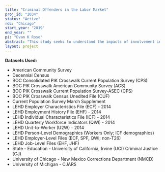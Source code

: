 ```yaml
---
title: "Criminal Offenders in the Labor Market"
proj_id: "2034"
status: "Active"
rdc: "Chicago"
start_year: "2019"
end_year: ""
pi: "Evan K Rose"
abstract: "This study seeks to understand the impacts of involvement in the criminal justice system, and incarceration in particular, on labor market outcomes. The study will investigate the earnings and employment of individuals who have interacted or will interact with the criminal justice system, as well as the characteristics of the firms that hire them. Involvement in the criminal justice system in the U.S. has large and negative impacts on earnings and employment; however, little is known about the mechanisms that cause this drop in earnings, including the relative contributions of non-employment, limited industry and occupational mobility, and lack of on-the-job earnings growth. Relatedly, there is currently no research into the firms that hire ex-offenders, including their industry and occupational distributions, wage profiles, workforce characteristics, and growth trajectories. It is possible that a large part of the earnings losses associated with having a criminal record comes through sorting of workers to firms in typically low wage or low growth industries. While the focus is on individuals who have been incarcerated, this study will also investigate the impacts of arrest and criminal charging separately."
layout: project
---
```


**Datasets Used:**

  - American Community Survey 
  - Decennial Census 
  - BOC Consolidated PIK Crosswalk Current Population Survey (CPS) 
  - BOC PIK Crosswalk American Community Survey (ACS) 
  - BOC PIK Crosswalk Current Population Survey-ASEC (CPS) 
  - BOC PIK Crosswalk Census Unedited File (CUF) 
  - Current Population Survey March Supplement 
  - LEHD Employer Characteristics File (ECF) - 2014 
  - LEHD Employment History File (EHF) - 2014 
  - LEHD Individual Characteristics File (ICF) - 2014 
  - LEHD Quarterly Workforce Indicators (QWI) - 2014 
  - LEHD Unit-to-Worker (U2W) - 2014 
  - LEHD Person-Level Demographics (Workers Only; ICF demographics) 
  - LEHD Employer-Level Files (ECF, SPF, QWI; non-T26) 
  - LEHD Job-Level Files (EHF, JHF) 
  - State - Education - University of California, Irvine (UCI) Criminal Justice (CJ) 
  - University of Chicago - New Mexico Corrections Department (NMCD) 
  - University of Michigan - CJARS 

